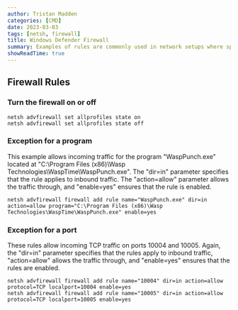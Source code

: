 ```yaml
---
author: Tristan Madden
categories: [CMD]
date: 2023-03-03
tags: [netsh, firewall]
title: Windows Defender Firewall
summary: Examples of rules are commonly used in network setups where specific programs or ports need to be allowed through the firewall to ensure that they can communicate with other devices or software.
showReadTime: true
---
```


<h2>Firewall Rules</h2>

<h3>Turn the firewall on or off</h3>

```CMD
netsh advfirewall set allprofiles state on
netsh advfirewall set allprofiles state off
```
<h3>Exception for a program</h3>
This example allows incoming traffic for the program "WaspPunch.exe" located at "C:\Program Files (x86)\Wasp Technologies\WaspTime\WaspPunch.exe". The "dir=in" parameter specifies that the rule applies to inbound traffic. The "action=allow" parameter allows the traffic through, and "enable=yes" ensures that the rule is enabled.

```CMD
netsh advfirewall firewall add rule name="WaspPunch.exe" dir=in action=allow program="C:\Program Files (x86)\Wasp Technologies\WaspTime\WaspPunch.exe" enable=yes
```

<h3>Exception for a port</h3>
These rules allow incoming TCP traffic on ports 10004 and 10005. Again, the "dir=in" parameter specifies that the rules apply to inbound traffic, "action=allow" allows the traffic through, and "enable=yes" ensures that the rules are enabled.

```CMD
netsh advfirewall firewall add rule name="10004" dir=in action=allow protocol=TCP localport=10004 enable=yes
netsh advfirewall firewall add rule name="10005" dir=in action=allow protocol=TCP localport=10005 enable=yes
```